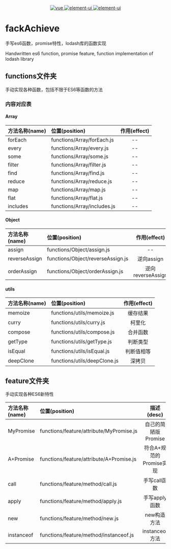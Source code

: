 
<p align="center">
  <a href="https://github.com/gzg1023/fackAchieve">
    <img src="https://img.shields.io/badge/手写-ES6-pink.svg" alt="vue">
  </a>
  <a href="https://github.com/gzg1023/fackAchieve">
    <img src="https://img.shields.io/badge/手写-Promise-blue.svg" alt="element-ui">
  </a>
  <a href="https://github.com/gzg1023/fackAchieve">
    <img src="https://img.shields.io/badge/模拟-lodash-green.svg" alt="element-ui">
  </a>
</p>

# fackAchieve

手写es6函数，promise特性，lodash库的函数实现

Handwritten es6 function, promise feature, function implementation of lodash library

## functions文件夹

手动实现各种函数，包括不限于ES6等函数的方法

### 内容对应表

#### Array

| 方法名称(name)|位置(position) | 作用(effect)   |
| :--------   | :----- | :----:  |
| forEach | functions/Array/forEach.js  | -- |
| every | functions/Array/every.js  | -- |
| some | functions/Array/some.js  | -- |
| filter | functions/Array/filter.js  | -- |
| find | functions/Array/find.js  | -- |
| reduce | functions/Array/reduce.js  | -- |
| map | functions/Array/map.js  | -- |
| flat | functions/Array/flat.js  | -- |
| includes | functions/Array/includes.js  | -- |

#### Object

| 方法名称(name)|位置(position) | 作用(effect)   |
| :--------   | :----- | :----:  |
| assign | functions/Object/assign.js  | -- |
| reverseAssign | functions/Object/reverseAssign.js  | 逆向assign |
| orderAssign | functions/Object/orderAssign.js  | 逆向reverseAssign |
#### utils

| 方法名称(name)|位置(position) | 作用(effect)   |
| :--------   | :----- | :----:  |
| memoize | functions/utils/memoize.js  | 缓存结果 |
| curry | functions/utils/curry.js  | 柯里化 |
| compose | functions/utils/compose.js  | 合并函数 |
| getType | functions/utils/getType.js  | 判断类型  |
| isEqual | functions/utils/isEqual.js  | 判断值相等  |
| deepClone | functions/utils/deepClone.js  | 深拷贝  |

## feature文件夹

手动实现各种ES6新特性

| 方法名称(name)|位置(position) | 描述(desc)   |
| :--------   | :----- | :----:  |
| MyPromise | functions/feature/attribute/MyPromise.js  | 自己的简陋版Promise |
| A+Promise | functions/feature/attribute/A+Promise.js  | 符合A+规范的Promise实现 |
| call | functions/feature/method/call.js  | 手写call函数|
| apply | functions/feature/method/apply.js  | 手写apply函数|
| new | functions/feature/method/new.js  | new构造方法|
| instanceof | functions/feature/method/instanceof.js  | instanceof方法 |
